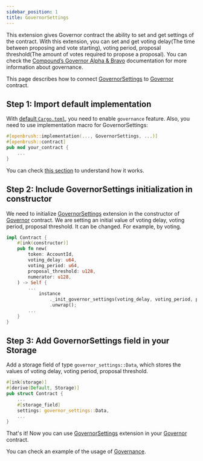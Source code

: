 ```yaml
---
sidebar_position: 1
title: GovernorSettings
---
```

This extension gives Governor contract the ability to set and get settings of the contract.
With this extension, you can set and get voting delay(The time between proposing and vote starting),
voting period, proposal threshold(The amount of votes required to propose a proposal).
You can check the [Compound’s Governor Alpha & Bravo](https://docs.compound.finance/v2/governance/) documentation for more information about governance.

This page describes how to connect [GovernorSettings](/) to [Governor](../governor.md) contract.

## Step 1: Import default implementation

With [default `Cargo.toml`](../../overview.md/#the-default-toml-of-your-project-with-openbrush),
you need to enable `governance` feature. Also, you need to use implementation macro
for GovernorSettings:
```rust
#[openbrush::implementation(..., GovernorSettings, ...)]
#[openbrush::contract]
pub mod your_contract {
    ...
}
```
You can check [this section](../../overview.md/#reuse-implementation-of-traits-from-openbrush) to understand how it works.
## Step 2: Include GovernorSettings initialization in constructor

We need to initialize [GovernorSettings](/) extension in the constructor of [Governor](../governor.md) contract.
We are setting an initial value of voting delay, voting period, proposal threshold. It can be changed. For example, by voting.

```rust
impl Contract {
    #[ink(constructor)]
    pub fn new(
        token: AccountId,
        voting_delay: u64,
        voting_period: u64,
        proposal_threshold: u128,
        numerator: u128,
    ) -> Self {
        ...
            instance
                ._init_governor_settings(voting_delay, voting_period, proposal_threshold)
                .unwrap();
        ...
    }
}
```
## Step 3: Add GovernorSettings field in your Storage
Add a storage field of type `governor_settings::Data`, which stores the values of voting delay, voting period, proposal threshold.
```rust
#[ink(storage)]
#[derive(Default, Storage)]
pub struct Contract {
    ...
    #[storage_field]
    settings: governor_settings::Data,
    ...
}
```


That's it! Now you can use [GovernorSettings](/) extension in your [Governor](../governor.md) contract.


You can check an example of the usage of [Governance](https://github.com/Brushfam/openbrush-contracts/tree/main/examples/governance/governor).
